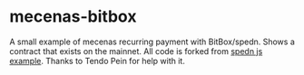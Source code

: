 # mecenas-bitbox
A small example of mecenas recurring payment with BitBox/spedn. Shows a contract that exists on the mainnet.
All code is forked from [spedn js example](https://bitbucket.org/o-studio/spedn/src/master/examples/NodeJS/).
Thanks to Tendo Pein for help with it.
